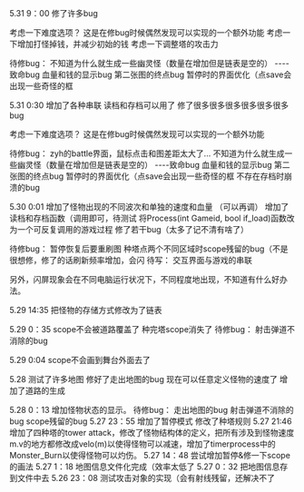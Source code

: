 5.31 9：00
修了许多bug

考虑一下难度选项？
这是在修bug时候偶然发现可以实现的一个额外功能
考虑一下增加打怪掉钱，并减少初始的钱
考虑一下调整塔的攻击力

待修bug：
不知道为什么就生成一些幽灵怪（数量在增加但是链表是空的） ----致命bug
血量和钱的显示bug
第二张图的终点bug
暂停时的界面优化（点save会出现一些奇怪的框

5.31 0:30
增加了各种串联
读档和存档可以用了
修了很多很多很多很多很多很多bug

考虑一下难度选项？
这是在修bug时候偶然发现可以实现的一个额外功能

待修bug：
zyh的battle界面，鼠标点击和图差距太大了...
不知道为什么就生成一些幽灵怪（数量在增加但是链表是空的） ----致命bug
血量和钱的显示bug
第二张图的终点bug
暂停时的界面优化（点save会出现一些奇怪的框
不存在存档时崩溃的bug

5.30 0:01
增加了怪物出现的不同波次和单独的速度和血量
（可以再调）
增加了读档和存档函数（调用即可，待测试
将Process(int Gameid, bool if_load)函数改为一个可反复调用的游戏过程
修了若干bug（太多了记不清有啥了）

待修bug：
暂停恢复后要重刷图
种塔点两个不同区域时scope残留的bug（不是很想修，修了的话刷新频率增加，会闪
待写：
交互界面与游戏的串联

另外，闪屏现象会在不同电脑运行状况下，不同程度地出现，不知道有什么好办法。

5.29 14:35
把怪物的存储方式修改为了链表

5.29 0：35
scope不会被道路覆盖了
种完塔scope消失了
待修bug：
射击弹道不消除的bug

5.29 0:04
scope不会画到舞台外面去了

5.28
测试了许多地图
修好了走出地图的bug
现在可以任意定义怪物的速度了
增加了道路的生成

5.28 0：13
增加怪物状态的显示。
待修bug：
走出地图的bug
射击弹道不消除的bug
scope残留的bug
5.27 23：55
增加了暂停模式
修改了种塔规则
5.27 21:46
增加了四种塔的tower attack，修改了怪物结构体的定义，把所有涉及到怪物速度m.v的地方都修改成velo(m)以使得怪物可以减速，增加了timerprocess中的Monster_Burn以使得怪物可以灼伤。
5.27 14：48
尝试增加暂停&修一下scope的画法
5.27 1：18
地图信息文件化完成（效率太低了
5.27 0：32
把地图信息存到文件中去
5.26 23：08
测试攻击对象的实现（会有射线残留，还解决不了
